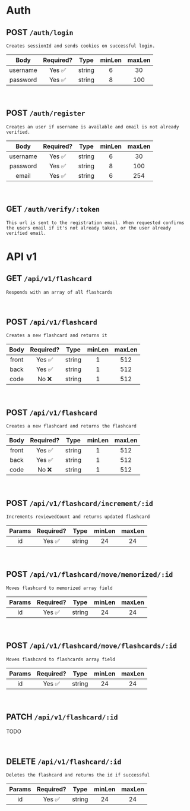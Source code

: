 # Auth

## POST `/auth/login`

`Creates sessionId and sends cookies on successful login.`

|   Body   | Required? |  Type  | minLen | maxLen |
| :------: | :-------: | :----: | :----: | :----: |
| username |  Yes ✅   | string |   6    |   30   |
| password |  Yes ✅   | string |   8    |  100   |

<br>

## POST `/auth/register`

`Creates an user if username is available and email is not already verified.`

|   Body   | Required? |  Type  | minLen | maxLen |
| :------: | :-------: | :----: | :----: | :----: |
| username |  Yes ✅   | string |   6    |   30   |
| password |  Yes ✅   | string |   8    |  100   |
|  email   |  Yes ✅   | string |   6    |  254   |

<br>

## GET `/auth/verify/:token`

`This url is sent to the registration email. When requested confirms the users email if it's not already taken, or the user already verified email.`

# API v1

## GET `/api/v1/flashcard`

`Responds with an array of all flashcards`

<br>

## POST `/api/v1/flashcard`

`Creates a new flashcard and returns it`

| Body  | Required? |  Type  | minLen | maxLen |
| :---: | :-------: | :----: | :----: | :----: |
| front |  Yes ✅   | string |   1    |  512   |
| back  |  Yes ✅   | string |   1    |  512   |
| code  |   No ❌   | string |   1    |  512   |

<br>

## POST `/api/v1/flashcard`

`Creates a new flashcard and returns the flashcard`

| Body  | Required? |  Type  | minLen | maxLen |
| :---: | :-------: | :----: | :----: | :----: |
| front |  Yes ✅   | string |   1    |  512   |
| back  |  Yes ✅   | string |   1    |  512   |
| code  |   No ❌   | string |   1    |  512   |

<br>

## POST `/api/v1/flashcard/increment/:id`

`Increments reviewedCount and returns updated flashcard`

| Params | Required? |  Type  | minLen | maxLen |
| :----: | :-------: | :----: | :----: | :----: |
|   id   |  Yes ✅   | string |   24   |   24   |

<br>

## POST `/api/v1/flashcard/move/memorized/:id`

`Moves flashcard to memorized array field`

| Params | Required? |  Type  | minLen | maxLen |
| :----: | :-------: | :----: | :----: | :----: |
|   id   |  Yes ✅   | string |   24   |   24   |

<br>

## POST `/api/v1/flashcard/move/flashcards/:id`

`Moves flashcard to flashcards array field`

| Params | Required? |  Type  | minLen | maxLen |
| :----: | :-------: | :----: | :----: | :----: |
|   id   |  Yes ✅   | string |   24   |   24   |

<br>

## PATCH `/api/v1/flashcard/:id`

TODO

<br>

## DELETE `/api/v1/flashcard/:id`

`Deletes the flashcard and returns the id if successful`

| Params | Required? |  Type  | minLen | maxLen |
| :----: | :-------: | :----: | :----: | :----: |
|   id   |  Yes ✅   | string |   24   |   24   |

<br>
